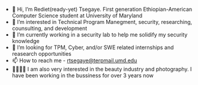 - 👋 Hi, I’m Rediet(ready-yet) Tsegaye. First generation Ethiopian-American Computer Science student at University of Maryland
- 👀 I’m interested in Technical Program Manegment, security, researching, counsulting, and development
- 🌱 I’m currently working in a security lab to help me solidify my security knowledge
- 💞️ I’m looking for TPM, Cyber, and/or SWE related internships and reasearch opportunities
- 📫 How to reach me - rtsegaye@terpmail.umd.edu
- 👩🏽‍💻💄 I am also very interested in the beauty industry and photography. I have been working in the bussiness for over 3 years now
